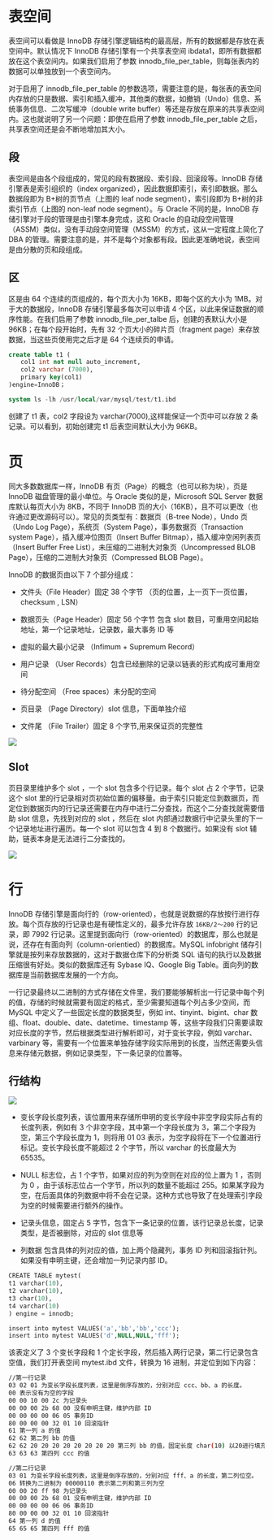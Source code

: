 # 表空间

表空间可以看做是 InnoDB 存储引擎逻辑结构的最高层，所有的数据都是存放在表空间中。默认情况下 InnoDB 存储引擎有一个共享表空间 ibdata1，即所有数据都放在这个表空间内。如果我们启用了参数 innodb_file_per_table，则每张表内的数据可以单独放到一个表空间内。

对于启用了 innodb_file_per_table 的参数选项，需要注意的是，每张表的表空间内存放的只是数据、索引和插入缓冲，其他类的数据，如撤销（Undo）信息、系统事务信息、二次写缓冲（double write buffer）等还是存放在原来的共享表空间内。这也就说明了另一个问题：即使在启用了参数 innodb_file_per_table 之后，共享表空间还是会不断地增加其大小。

## 段

表空间是由各个段组成的，常见的段有数据段、索引段、回滚段等。InnoDB 存储引擎表是索引组织的（index organized），因此数据即索引，索引即数据。那么数据段即为 B+树的页节点（上图的 leaf node segment），索引段即为 B+树的非索引节点（上图的 non-leaf node segment）。与 Oracle 不同的是，InnoDB 存储引擎对于段的管理是由引擎本身完成，这和 Oracle 的自动段空间管理（ASSM）类似，没有手动段空间管理（MSSM）的方式，这从一定程度上简化了 DBA 的管理。需要注意的是，并不是每个对象都有段。因此更准确地说，表空间是由分散的页和段组成。

## 区

区是由 64 个连续的页组成的，每个页大小为 16KB，即每个区的大小为 1MB。对于大的数据段，InnoDB 存储引擎最多每次可以申请 4 个区，以此来保证数据的顺序性能。在我们启用了参数 innodb_file_per_talbe 后，创建的表默认大小是 96KB；在每个段开始时，先有 32 个页大小的碎片页（fragment page）来存放数据，当这些页使用完之后才是 64 个连续页的申请。

```sql
create table t1 (
　　col1 int not null auto_increment,
　　col2 varchar (7000),
　　primary key(col1)
)engine=InnoDB；

system ls -lh /usr/local/var/mysql/test/t1.ibd
```

创建了 t1 表，col2 字段设为 varchar(7000),这样能保证一个页中可以存放 2 条记录。可以看到，初始创建完 t1 后表空间默认大小为 96KB。

# 页

同大多数数据库一样，InnoDB 有页（Page）的概念（也可以称为块），页是 InnoDB 磁盘管理的最小单位。与 Oracle 类似的是，Microsoft SQL Server 数据库默认每页大小为 8KB，不同于 InnoDB 页的大小（16KB），且不可以更改（也许通过更改源码可以）。常见的页类型有：数据页（B-tree Node），Undo 页（Undo Log Page），系统页（System Page），事务数据页（Transaction system Page），插入缓冲位图页（Insert Buffer Bitmap），插入缓冲空闲列表页（Insert Buffer Free List），未压缩的二进制大对象页（Uncompressed BLOB Page），压缩的二进制大对象页（Compressed BLOB Page）。

InnoDB 的数据页由以下 7 个部分组成：

- 文件头（File Header）固定 38 个字节 （页的位置，上一页下一页位置，checksum , LSN）

- 数据页头（Page Header）固定 56 个字节 包含 slot 数目，可重用空间起始地址，第一个记录地址，记录数，最大事务 ID 等

- 虚拟的最大最小记录 （Infimum + Supremum Record）

- 用户记录 （User Records）包含已经删除的记录以链表的形式构成可重用空间

- 待分配空间 （Free spaces）未分配的空间

- 页目录 （Page Directory）slot 信息，下面单独介绍

- 文件尾 （File Trailer）固定 8 个字节,用来保证页的完整性

![](https://i.postimg.cc/C50yd154/image.png)

## Slot

页目录里维护多个 slot ，一个 slot 包含多个行记录。每个 slot 占 2 个字节，记录这个 slot 里的行记录相对页初始位置的偏移量。由于索引只能定位到数据页，而定位到数据页内的行记录还需要在内存中进行二分查找，而这个二分查找就需要借助 slot 信息，先找到对应的 slot ，然后在 slot 内部通过数据行中记录头里的下一个记录地址进行遍历。每一个 slot 可以包含 4 到 8 个数据行。如果没有 slot 辅助，链表本身是无法进行二分查找的。

![](https://i.postimg.cc/pLLHDpZG/image.png)

# 行

InnoDB 存储引擎是面向行的（row-oriented），也就是说数据的存放按行进行存放。每个页存放的行记录也是有硬性定义的，最多允许存放 `16KB/2～200` 行的记录，即 7992 行记录。这里提到面向行（row-oriented）的数据库，那么也就是说，还存在有面向列（column-orientied）的数据库。MySQL infobright 储存引擎就是按列来存放数据的，这对于数据仓库下的分析类 SQL 语句的执行以及数据压缩很有好处。类似的数据库还有 Sybase IQ、Google Big Table。面向列的数据库是当前数据库发展的一个方向。

一行记录最终以二进制的方式存储在文件里，我们要能够解析出一行记录中每个列的值，存储的时候就需要有固定的格式，至少需要知道每个列占多少空间，而 MySQL 中定义了一些固定长度的数据类型，例如 int、tinyint、bigint、char 数组、float、double、date、datetime、timestamp 等，这些字段我们只需要读取对应长度的字节，然后根据类型进行解析即可，对于变长字段，例如 varchar、varbinary 等，需要有一个位置来单独存储字段实际用到的长度，当然还需要头信息来存储元数据，例如记录类型，下一条记录的位置等。

## 行结构

![](https://tva1.sinaimg.cn/large/007rAy9hgy1g3ceus147fj30se0duwf7.jpg)

- 变长字段长度列表，该位置用来存储所申明的变长字段中非空字段实际占有的长度列表，例如有 3 个非空字段，其中第一个字段长度为 3，第二个字段为空，第三个字段长度为 1，则将用 01 03 表示，为空字段将在下一个位置进行标记。变长字段长度不能超过 2 个字节，所以 varchar 的长度最大为 65535。

- NULL 标志位，占 1 个字节，如果对应的列为空则在对应的位上置为 1 ，否则为 0 ，由于该标志位占一个字节，所以列的数量不能超过 255。如果某字段为空，在后面具体的列数据中将不会在记录。这种方式也导致了在处理索引字段为空的时候需要进行额外的操作。

- 记录头信息，固定占 5 字节，包含下一条记录的位置，该行记录总长度，记录类型，是否被删除，对应的 slot 信息等

- 列数据 包含具体的列对应的值，加上两个隐藏列，事务 ID 列和回滚指针列。如果没有申明主键，还会增加一列记录内部 ID。

```sql
CREATE TABLE mytest(
t1 varchar(10),
t2 varchar(10),
t3 char(10),
t4 varchar(10)
) engine = innodb;

insert into mytest VALUES('a','bb','bb','ccc');
insert into mytest VALUES('d',NULL,NULL,'fff');
```

该表定义了 3 个变长字段和 1 个定长字段，然后插入两行记录，第二行记录包含空值，我们打开表空间 mytest.ibd 文件，转换为 16 进制，并定位到如下内容：

```sh
//第一行记录
03 02 01 为变长字段长度列表，这里是倒序存放的，分别对应 ccc、bb、a 的长度。
00 表示没有为空的字段
00 00 10 00 2c 为记录头
00 00 00 2b 68 00 没有申明主键，维护内部 ID
00 00 00 00 06 05 事务ID
80 00 00 00 32 01 10 回滚指针
61 第一列 a 的值
62 62 第二列 bb 的值
62 62 20 20 20 20 20 20 20 20 第三列 bb 的值，固定长度 char(10) 以20进行填充
63 63 63 第四列 ccc 的值

//第二行记录
03 01 为变长字段长度列表，这里是倒序存放的，分别对应 fff、a 的长度，第二列位空。
06 转换为二进制为 00000110 表示第二列和第三列为空
00 00 20 ff 98 为记录头
00 00 00 2b 68 01 没有申明主键，维护内部 ID
00 00 00 00 06 06 事务ID
80 00 00 00 32 01 10 回滚指针
64 第一列 d 的值
65 65 65 第四列 fff 的值
```
